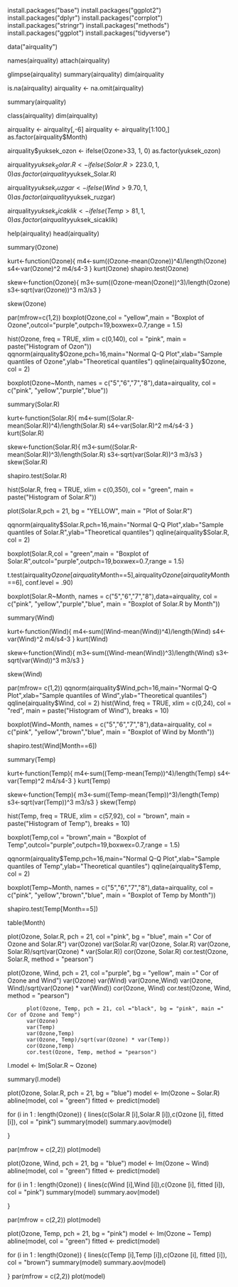install.packages("base")
install.packages("ggplot2")
install.packages("dplyr")
install.packages("corrplot")
install.packages("stringr")
install.packages("methods")
install.packages("ggplot")
install.packages("tidyverse")

data("airquality")


names(airquality)
attach(airquality)

glimpse(airquality)
summary(airquality)
dim(airquality

is.na(airquality)
airquality <- na.omit(airquality)

summary(airquality)

class(airquality)
dim(airquality)

airquality <- airquality[,-6]
airquality <- airquality[1:100,]
as.factor(airquality$Month)



airquality$yuksek_ozon <- ifelse(Ozone>33, 1, 0)
as.factor(yuksek_ozon)

airquality$yuksek_Solar.R <- ifelse(Solar.R>223.0, 1, 0)
as.factor(airquality$yuksek_Solar.R)

airquality$yuksek_ruzgar <- ifelse(Wind>9.70, 1, 0)
as.factor(airquality$yuksek_ruzgar)

airquality$yuksek_sicaklik <- ifelse(Temp>81, 1, 0)
as.factor(airquality$yuksek_sicaklik)

help(airquality)
head(airquality)


summary(Ozone)


kurt<-function(Ozone){
  m4<-sum((Ozone-mean(Ozone))^4)/length(Ozone)
  s4<-var(Ozone)^2
  m4/s4-3
}
kurt(Ozone)
shapiro.test(Ozone)

skew<-function(Ozone){
  m3<-sum((Ozone-mean(Ozone))^3)/length(Ozone)
  s3<-sqrt(var(Ozone))^3
  m3/s3
}

skew(Ozone)

par(mfrow=c(1,2))
boxplot(Ozone,col = "yellow",main = "Boxplot of Ozone",outcol="purple",outpch=19,boxwex=0.7,range = 1.5)

hist(Ozone, freq = TRUE, xlim = c(0,140), col = "pink", main = paste("Histogram of Ozon"))
qqnorm(airquality$Ozone,pch=16,main="Normal Q-Q Plot",xlab="Sample quantiles of Ozone",ylab="Theoretical quantiles")
qqline(airquality$Ozone, col = 2)


boxplot(Ozone~Month, names = c("5","6","7","8"),data=airquality, col = c("pink", "yellow","purple","blue"))




summary(Solar.R)

kurt<-function(Solar.R){
  m4<-sum((Solar.R-mean(Solar.R))^4)/length(Solar.R)
  s4<-var(Solar.R)^2
  m4/s4-3
}
kurt(Solar.R)

skew<-function(Solar.R){
  m3<-sum((Solar.R-mean(Solar.R))^3)/length(Solar.R)
  s3<-sqrt(var(Solar.R))^3
  m3/s3
}
skew(Solar.R) 



shapiro.test(Solar.R)

hist(Solar.R, freq = TRUE, xlim = c(0,350), col = "green", main = paste("Histogram of Solar.R"))

plot(Solar.R,pch = 21, bg = "YELLOW", main = "Plot of Solar.R")

qqnorm(airquality$Solar.R,pch=16,main="Normal Q-Q Plot",xlab="Sample quantiles of Solar.R",ylab="Theoretical quantiles")
qqline(airquality$Solar.R, col = 2)


boxplot(Solar.R,col = "green",main = "Boxplot of Solar.R",outcol="purple",outpch=19,boxwex=0.7,range = 1.5)

t.test(airquality$Ozone[airquality$Month==5],airquality$Ozone[airquality$Month==6], conf.level = .90)

boxplot(Solar.R~Month, names = c("5","6","7","8"),data=airquality, col = c("pink", "yellow","purple","blue", main = "Boxplot of Solar.R by Month"))


summary(Wind)

kurt<-function(Wind){
  m4<-sum((Wind-mean(Wind))^4)/length(Wind)
  s4<-var(Wind)^2
  m4/s4-3
}
kurt(Wind)


skew<-function(Wind){
  m3<-sum((Wind-mean(Wind))^3)/length(Wind)
  s3<-sqrt(var(Wind))^3
  m3/s3
}

skew(Wind)

par(mfrow= c(1,2))
qqnorm(airquality$Wind,pch=16,main="Normal Q-Q Plot",xlab="Sample quantiles of Wind",ylab="Theoretical quantiles")
qqline(airquality$Wind, col = 2)
 hist(Wind, freq = TRUE, xlim = c(0,24), col = "red", main = paste("Histogram of Wind"), breaks = 10)



boxplot(Wind~Month, names = c("5","6","7","8"),data=airquality, col = c("pink", "yellow","brown","blue", main = "Boxplot of Wind by Month"))

shapiro.test(Wind[Month==6])


summary(Temp)

kurt<-function(Temp){
  m4<-sum((Temp-mean(Temp))^4)/length(Temp)
  s4<-var(Temp)^2
  m4/s4-3
}
kurt(Temp)

skew<-function(Temp){
  m3<-sum((Temp-mean(Temp))^3)/length(Temp)
  s3<-sqrt(var(Temp))^3
  m3/s3
}
skew(Temp)


hist(Temp, freq = TRUE, xlim = c(57,92), col = "brown", main = paste("Histogram of Temp"), breaks = 10)

boxplot(Temp,col = "brown",main = "Boxplot of Temp",outcol="purple",outpch=19,boxwex=0.7,range = 1.5)

qqnorm(airquality$Temp,pch=16,main="Normal Q-Q Plot",xlab="Sample quantiles of Temp",ylab="Theoretical quantiles")
qqline(airquality$Temp, col = 2)

boxplot(Temp~Month, names = c("5","6","7","8"),data=airquality, col = c("pink", "yellow","brown","blue", main = "Boxplot of Temp by Month"))



shapiro.test(Temp[Month==5])

table(Month)



plot(Ozone, Solar.R, pch = 21, col ="pink", bg = "blue", main =" Cor of Ozone and Solar.R")
     var(Ozone) var(Solar.R)
     var(Ozone, Solar.R)
     var(Ozone, Solar.R)/sqrt(var(Ozone) * var(Solar.R))
     cor(Ozone, Solar.R)
     cor.test(Ozone, Solar.R, method = "pearson")

plot(Ozone, Wind, pch = 21, col ="purple", bg = "yellow", main =" Cor of Ozone and Wind")
          var(Ozone) 
          var(Wind)
          var(Ozone,Wind)
          var(Ozone, Wind)/sqrt(var(Ozone) * var(Wind))
          cor(Ozone, Wind)
          cor.test(Ozone, Wind, method = "pearson")



          plot(Ozone, Temp, pch = 21, col ="black", bg = "pink", main =" Cor of Ozone and Temp")
          var(Ozone) 
          var(Temp)
          var(Ozone,Temp)
          var(Ozone, Temp)/sqrt(var(Ozone) * var(Temp))
          cor(Ozone,Temp)
          cor.test(Ozone, Temp, method = "pearson")
      
    

l.model <- lm(Solar.R ~ Ozone)

summary(l.model)

plot(Ozone, Solar.R, pch = 21, bg = "blue")
model <- lm(Ozone ~ Solar.R)
abline(model, col = "green")
fitted <- predict(model)

for (i in 1 : length(Ozone)) {
    lines(c(Solar.R [i],Solar.R [i]),c(Ozone [i], fitted [i]), col = "pink")
    summary(model)
    summary.aov(model)
   
}

par(mfrow = c(2,2))
plot(model)


plot(Ozone, Wind, pch = 21, bg = "blue")
model <- lm(Ozone ~ Wind)
abline(model, col = "green")
fitted <- predict(model)

for (i in 1 : length(Ozone)) {
    lines(c(Wind [i],Wind [i]),c(Ozone [i], fitted [i]), col = "pink")
    summary(model)
    summary.aov(model)
    
    
}

par(mfrow = c(2,2))
plot(model)


plot(Ozone, Temp, pch = 21, bg = "pink")
model <- lm(Ozone ~ Temp)
abline(model, col = "green")
fitted <- predict(model)

for (i in 1 : length(Ozone)) {
    lines(c(Temp [i],Temp [i]),c(Ozone [i], fitted [i]), col = "brown")
    summary(model)
    summary.aov(model)
    
    
}
par(mfrow = c(2,2))
plot(model)

